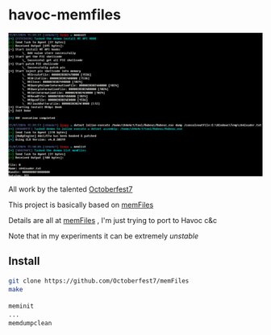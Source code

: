 

# havoc-memfiles

<p align="center">
<img src="https://raw.githubusercontent.com/Sh4N4C1/gitbook/main/images/memfiles1.png" alt="memfiles">
</p>

All work by the talented [Octoberfest7](https://github.com/Octoberfest7)

This project is basically based on [memFiles](https://github.com/Octoberfest7/memFiles)

Details are all at [memFiles](https://github.com/Octoberfest7/memFiles) , I'm just trying to port to Havoc c&c

Note that in my experiments it can be extremely *unstable*

## Install

```bash
git clone https://github.com/Octoberfest7/memFiles
make

meminit
...
memdumpclean
```
